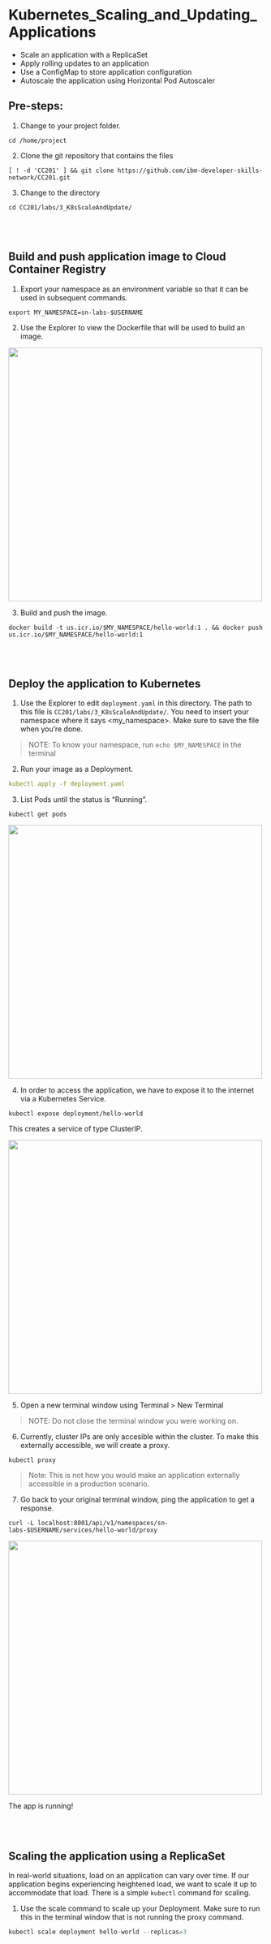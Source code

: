 # Kubernetes_Scaling_and_Updating_Applications

- Scale an application with a ReplicaSet
- Apply rolling updates to an application
- Use a ConfigMap to store application configuration
- Autoscale the application using Horizontal Pod Autoscaler

## Pre-steps:

1. Change to your project folder.

```
cd /home/project
``` 



2. Clone the git repository that contains the files

```
[ ! -d 'CC201' ] && git clone https://github.com/ibm-developer-skills-network/CC201.git
```
3. Change to the directory

```
cd CC201/labs/3_K8sScaleAndUpdate/
```
<br>
<br>

## Build and push application image to Cloud Container Registry
1. Export your namespace as an environment variable so that it can be used in subsequent commands.
```
export MY_NAMESPACE=sn-labs-$USERNAME
```
2. Use the Explorer to view the Dockerfile that will be used to build an image.

<p align="left" >
  <img src="https://github.com/otammato/Kubernetes_Scaling_and_Updating_Applications/assets/104728608/459a71fd-42f9-48e5-ab91-f380391aa19b)" width="500px"/>
</p>


3. Build and push the image.

```
docker build -t us.icr.io/$MY_NAMESPACE/hello-world:1 . && docker push us.icr.io/$MY_NAMESPACE/hello-world:1
```

<br>
<br>

## Deploy the application to Kubernetes

1. Use the Explorer to edit ```deployment.yaml``` in this directory. The path to this file is ```CC201/labs/3_K8sScaleAndUpdate/```. You need to insert your namespace where it says <my_namespace>. Make sure to save the file when you’re done.

> NOTE: To know your namespace, run ```echo $MY_NAMESPACE``` in the terminal

2. Run your image as a Deployment.

```yml
kubectl apply -f deployment.yaml
```
3. List Pods until the status is “Running”.

```
kubectl get pods
```

<p align="left" >
  <img src="https://github.com/otammato/Kubernetes_Scaling_and_Updating_Applications/assets/104728608/3431f65d-4dcd-48f1-892d-91fd9b0d5f26" width="500px"/>
</p>

4. In order to access the application, we have to expose it to the internet via a Kubernetes Service.

```
kubectl expose deployment/hello-world
```
This creates a service of type ClusterIP.

<p align="left" >
  <img src="https://github.com/otammato/Kubernetes_Scaling_and_Updating_Applications/assets/104728608/b94467ea-18ad-4339-9025-0d746e5cc6d5" width="500px"/>
</p>

5. Open a new terminal window using Terminal > New Terminal

> NOTE: Do not close the terminal window you were working on.

6. Currently, cluster IPs are only accesible within the cluster. To make this externally accessible, we will create a proxy.

```
kubectl proxy
```
> Note: This is not how you would make an application externally accessible in a production scenario.

7. Go back to your original terminal window, ping the application to get a response.

```
curl -L localhost:8001/api/v1/namespaces/sn-labs-$USERNAME/services/hello-world/proxy
```

<p align="left" >
  <img src="https://github.com/otammato/Kubernetes_Scaling_and_Updating_Applications/assets/104728608/a3f1ae19-89f1-4e8a-9072-c648123ccbdb" width="500px"/>
</p>

The app is running!

<br>
<br>

## Scaling the application using a ReplicaSet

In real-world situations, load on an application can vary over time. If our application begins experiencing heightened load, we want to scale it up to accommodate that load. There is a simple ```kubectl``` command for scaling.

1. Use the scale command to scale up your Deployment. Make sure to run this in the terminal window that is not running the proxy command.

```py
kubectl scale deployment hello-world --replicas=3
```
